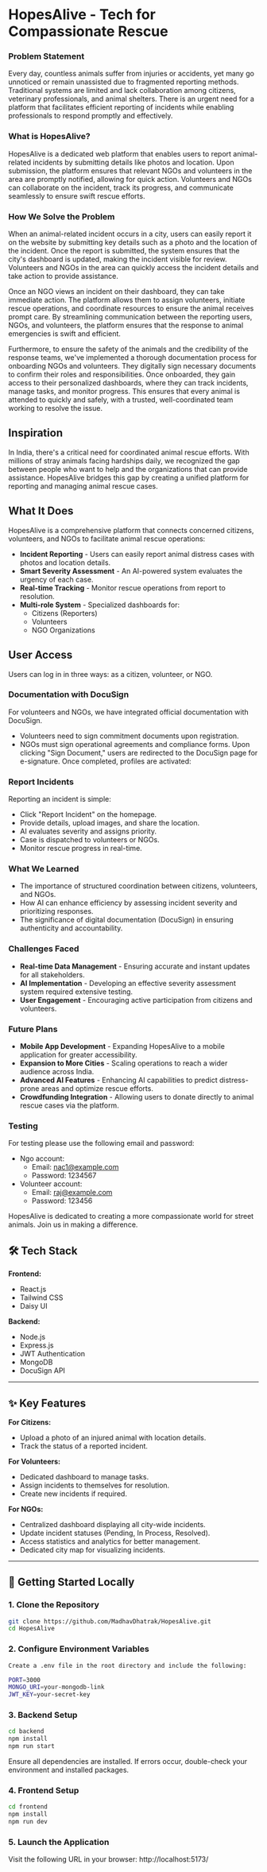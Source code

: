 # HopesAlive - Tech for Compassionate Rescue


### Problem Statement
Every day, countless animals suffer from injuries or accidents, yet many go unnoticed or remain unassisted due to fragmented reporting methods. Traditional systems are limited and lack collaboration among citizens, veterinary professionals, and animal shelters. There is an urgent need for a platform that facilitates efficient reporting of incidents while enabling professionals to respond promptly and effectively.

### What is HopesAlive?
HopesAlive is a dedicated web platform that enables users to report animal-related incidents by submitting details like photos and location. Upon submission, the platform ensures that relevant NGOs and volunteers in the area are promptly notified, allowing for quick action. Volunteers and NGOs can collaborate on the incident, track its progress, and communicate seamlessly to ensure swift rescue efforts.

### How We Solve the Problem
When an animal-related incident occurs in a city, users can easily report it on the website by submitting key details such as a photo and the location of the incident. Once the report is submitted, the system ensures that the city's dashboard is updated, making the incident visible for review. Volunteers and NGOs in the area can quickly access the incident details and take action to provide assistance.

Once an NGO views an incident on their dashboard, they can take immediate action. The platform allows them to assign volunteers, initiate rescue operations, and coordinate resources to ensure the animal receives prompt care. By streamlining communication between the reporting users, NGOs, and volunteers, the platform ensures that the response to animal emergencies is swift and efficient.

Furthermore, to ensure the safety of the animals and the credibility of the response teams, we've implemented a thorough documentation process for onboarding NGOs and volunteers. They digitally sign necessary documents to confirm their roles and responsibilities. Once onboarded, they gain access to their personalized dashboards, where they can track incidents, manage tasks, and monitor progress. This ensures that every animal is attended to quickly and safely, with a trusted, well-coordinated team working to resolve the issue.


## Inspiration

In India, there's a critical need for coordinated animal rescue efforts. With millions of stray animals facing hardships daily, we recognized the gap between people who want to help and the organizations that can provide assistance. HopesAlive bridges this gap by creating a unified platform for reporting and managing animal rescue cases.

## What It Does

HopesAlive is a comprehensive platform that connects concerned citizens, volunteers, and NGOs to facilitate animal rescue operations:

- **Incident Reporting** - Users can easily report animal distress cases with photos and location details.
- **Smart Severity Assessment** - An AI-powered system evaluates the urgency of each case.
- **Real-time Tracking** - Monitor rescue operations from report to resolution.
- **Multi-role System** - Specialized dashboards for:
  - Citizens (Reporters)
  - Volunteers
  - NGO Organizations

## User Access

Users can log in in three ways: as a citizen, volunteer, or NGO.

### Documentation with DocuSign

For volunteers and NGOs, we have integrated official documentation with DocuSign.
- Volunteers need to sign commitment documents upon registration.
- NGOs must sign operational agreements and compliance forms.
Upon clicking "Sign Document," users are redirected to the DocuSign page for e-signature.
Once completed, profiles are activated:


### Report Incidents
Reporting an incident is simple:

- Click "Report Incident" on the homepage.
- Provide details, upload images, and share the location.
- AI evaluates severity and assigns priority.
- Case is dispatched to volunteers or NGOs.
- Monitor rescue progress in real-time.



### What We Learned

- The importance of structured coordination between citizens, volunteers, and NGOs.
- How AI can enhance efficiency by assessing incident severity and prioritizing responses.
- The significance of digital documentation (DocuSign) in ensuring authenticity and accountability.

### Challenges Faced

- **Real-time Data Management** - Ensuring accurate and instant updates for all stakeholders.
- **AI Implementation** - Developing an effective severity assessment system required extensive testing.
- **User Engagement** - Encouraging active participation from citizens and volunteers.

### Future Plans

- **Mobile App Development** - Expanding HopesAlive to a mobile application for greater accessibility.
- **Expansion to More Cities** - Scaling operations to reach a wider audience across India.
- **Advanced AI Features** - Enhancing AI capabilities to predict distress-prone areas and optimize rescue efforts.
- **Crowdfunding Integration** - Allowing users to donate directly to animal rescue cases via the platform.

### Testing
For testing please use the following email and password:
- Ngo account:
   - Email: nac1@example.com
   - Password: 1234567
- Volunteer account:
   - Email: raj@example.com
   - Password: 123456


HopesAlive is dedicated to creating a more compassionate world for street animals. Join us in making a difference.




## 🛠️ Tech Stack  

**Frontend:**  
- React.js  
- Tailwind CSS  
- Daisy UI  

**Backend:**  
- Node.js  
- Express.js  
- JWT Authentication  
- MongoDB  
- DocuSign API

---

## ✨ Key Features  

**For Citizens:**  
- Upload a photo of an injured animal with location details.  
- Track the status of a reported incident.  

**For Volunteers:**  
- Dedicated dashboard to manage tasks.  
- Assign incidents to themselves for resolution.  
- Create new incidents if required.  

**For NGOs:**  
- Centralized dashboard displaying all city-wide incidents.  
- Update incident statuses (Pending, In Process, Resolved).  
- Access statistics and analytics for better management.  
- Dedicated city map for visualizing incidents.  

---

## 🚀 Getting Started Locally  

### 1. Clone the Repository  
```bash
git clone https://github.com/MadhavDhatrak/HopesAlive.git
cd HopesAlive
```
### 2. Configure Environment Variables
```bash 
Create a .env file in the root directory and include the following:

PORT=3000
MONGO_URI=your-mongodb-link
JWT_KEY=your-secret-key
```

### 3. Backend Setup
```bash 
cd backend
npm install
npm run start
```
Ensure all dependencies are installed. If errors occur, double-check your environment and installed packages.

### 4. Frontend Setup
```bash 
cd frontend
npm install
npm run dev
```

### 5. Launch the Application
Visit the following URL in your browser:
http://localhost:5173/
